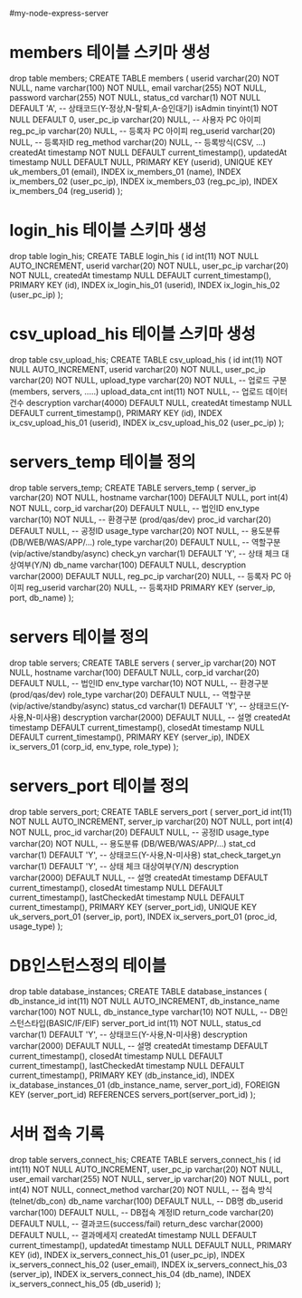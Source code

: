 
#my-node-express-server


# members 테이블 스키마 생성
drop table members;
CREATE TABLE members (
  userid varchar(20) NOT NULL,
  name varchar(100) NOT NULL,
  email varchar(255) NOT NULL,
  password varchar(255) NOT NULL,
  status_cd varchar(1) NOT NULL DEFAULT 'A',    -- 상태코드(Y-정상,N-탈퇴,A-승인대기)
  isAdmin tinyint(1) NOT NULL DEFAULT 0,
  user_pc_ip varchar(20) NULL,   -- 사용자 PC 아이피
  reg_pc_ip varchar(20) NULL,   -- 등록자 PC 아이피
  reg_userid varchar(20) NULL,   -- 등록자ID
  reg_method varchar(20) NULL,   -- 등록방식(CSV, ...)
  createdAt timestamp NOT NULL DEFAULT current_timestamp(),
  updatedAt timestamp NULL DEFAULT NULL,
  PRIMARY KEY (userid),
  UNIQUE KEY uk_members_01 (email),
  INDEX ix_members_01 (name),
  INDEX ix_members_02 (user_pc_ip),
  INDEX ix_members_03 (reg_pc_ip),
  INDEX ix_members_04 (reg_userid)
);


# login_his 테이블 스키마 생성
drop table login_his;
CREATE TABLE login_his (
  id int(11) NOT NULL AUTO_INCREMENT,
  userid varchar(20) NOT NULL,
  user_pc_ip varchar(20) NOT NULL,
  createdAt timestamp NULL DEFAULT current_timestamp(),
  PRIMARY KEY (id),
  INDEX ix_login_his_01 (userid),
  INDEX ix_login_his_02 (user_pc_ip)
);


# csv_upload_his 테이블 스키마 생성
drop table csv_upload_his;
CREATE TABLE csv_upload_his (
  id int(11) NOT NULL AUTO_INCREMENT,
  userid varchar(20) NOT NULL,
  user_pc_ip varchar(20) NOT NULL,
  upload_type varchar(20) NOT NULL,   -- 업로드 구분(members, servers, .....)
  upload_data_cnt int(11) NOT NULL,   -- 업로드 데이터 건수
  descryption varchar(4000) DEFAULT NULL,
  createdAt timestamp NULL DEFAULT current_timestamp(),
  PRIMARY KEY (id),
  INDEX ix_csv_upload_his_01 (userid),
  INDEX ix_csv_upload_his_02 (user_pc_ip)
);



# servers_temp 테이블 정의
drop table servers_temp;
CREATE TABLE servers_temp (
  server_ip varchar(20) NOT NULL,
  hostname varchar(100) DEFAULT NULL,
  port int(4) NOT NULL,
  corp_id varchar(20) DEFAULT NULL,  -- 법인ID
  env_type varchar(10) NOT NULL,   -- 환경구분 (prod/qas/dev)
  proc_id varchar(20) DEFAULT NULL,   -- 공정ID
  usage_type varchar(20) NOT NULL,   -- 용도분류 (DB/WEB/WAS/APP/...)
  role_type varchar(20) DEFAULT NULL,   -- 역할구분 (vip/active/standby/async)
  check_yn varchar(1) DEFAULT 'Y',    -- 상태 체크 대상여부(Y/N)
  db_name varchar(100) DEFAULT NULL,
  descryption varchar(2000) DEFAULT NULL,
  reg_pc_ip varchar(20) NULL,   -- 등록자 PC 아이피
  reg_userid varchar(20) NULL,   -- 등록자ID
  PRIMARY KEY (server_ip, port, db_name)
);



# servers 테이블 정의
drop table servers;
CREATE TABLE servers (
  server_ip varchar(20) NOT NULL,
  hostname varchar(100) DEFAULT NULL,
  corp_id varchar(20) DEFAULT NULL,  -- 법인ID
  env_type varchar(10) NOT NULL,   -- 환경구분 (prod/qas/dev)
  role_type varchar(20) DEFAULT NULL,   -- 역할구분 (vip/active/standby/async)
  status_cd varchar(1) DEFAULT 'Y',    -- 상태코드(Y-사용,N-미사용)
  descryption varchar(2000) DEFAULT NULL,   -- 설명
  createdAt timestamp DEFAULT current_timestamp(),
  closedAt timestamp NULL DEFAULT current_timestamp(),
  PRIMARY KEY (server_ip),
  INDEX ix_servers_01 (corp_id, env_type, role_type)
);


# servers_port 테이블 정의
drop table servers_port;
CREATE TABLE servers_port (
  server_port_id int(11) NOT NULL AUTO_INCREMENT,
  server_ip varchar(20) NOT NULL,
  port int(4) NOT NULL,
  proc_id varchar(20) DEFAULT NULL,   -- 공정ID
  usage_type varchar(20) NOT NULL,   -- 용도분류 (DB/WEB/WAS/APP/...)
  stat_cd varchar(1) DEFAULT 'Y',    -- 상태코드(Y-사용,N-미사용)
  stat_check_target_yn varchar(1) DEFAULT 'Y',    -- 상태 체크 대상여부(Y/N)
  descryption varchar(2000) DEFAULT NULL,   -- 설명
  createdAt timestamp DEFAULT current_timestamp(),
  closedAt timestamp NULL DEFAULT current_timestamp(),
  lastCheckedAt timestamp NULL DEFAULT current_timestamp(),
  PRIMARY KEY (server_port_id),
  UNIQUE KEY uk_servers_port_01 (server_ip, port),
  INDEX ix_servers_port_01 (proc_id, usage_type)
);



# DB인스턴스정의 테이블
drop table database_instances;
CREATE TABLE database_instances (
  db_instance_id int(11) NOT NULL AUTO_INCREMENT,
  db_instance_name varchar(100) NOT NULL,
  db_instance_type varchar(10) NOT NULL, -- DB인스턴스타입(BASIC/IF/EIF)
  server_port_id int(11) NOT NULL,
  status_cd varchar(1) DEFAULT 'Y',       -- 상태코드(Y-사용,N-미사용)
  descryption varchar(2000) DEFAULT NULL,   -- 설명
  createdAt timestamp DEFAULT current_timestamp(),
  closedAt timestamp NULL DEFAULT current_timestamp(),
  lastCheckedAt timestamp NULL DEFAULT current_timestamp(),
  PRIMARY KEY (db_instance_id),
  INDEX ix_database_instances_01 (db_instance_name, server_port_id),
  FOREIGN KEY (server_port_id) REFERENCES servers_port(server_port_id)
);



# 서버 접속 기록
drop table servers_connect_his;
CREATE TABLE servers_connect_his (
  id int(11) NOT NULL AUTO_INCREMENT,
  user_pc_ip varchar(20) NOT NULL,
  user_email varchar(255) NOT NULL,
  server_ip varchar(20) NOT NULL,
  port int(4) NOT NULL,
  connect_method varchar(20) NOT NULL,  -- 접속 방식(telnet/db_con)
  db_name varchar(100) DEFAULT NULL,  -- DB명
  db_userid varchar(100) DEFAULT NULL,  -- DB접속 계정ID
  return_code varchar(20) DEFAULT NULL,   -- 결과코드(success/fail)
  return_desc varchar(2000) DEFAULT NULL,   -- 결과메세지
  createdAt timestamp NULL DEFAULT current_timestamp(),
  updatedAt timestamp NULL DEFAULT NULL,
  PRIMARY KEY (id),
  INDEX ix_servers_connect_his_01 (user_pc_ip),
  INDEX ix_servers_connect_his_02 (user_email),
  INDEX ix_servers_connect_his_03 (server_ip),
  INDEX ix_servers_connect_his_04 (db_name),
  INDEX ix_servers_connect_his_05 (db_userid)
);

